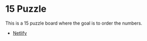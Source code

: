 # 15 Puzzle
This is a 15 puzzle board where the goal is to order the numbers.

- [Netlify](https://15-puzzle-test.netlify.app/) 


